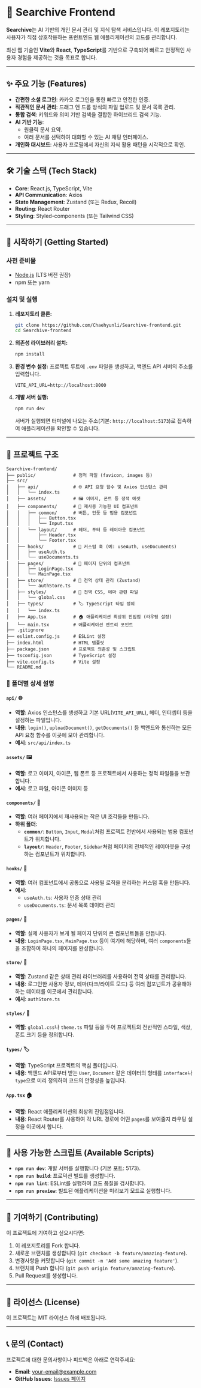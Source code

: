 # 🚀 Searchive Frontend

**Searchive**는 AI 기반의 개인 문서 관리 및 지식 탐색 서비스입니다. 이 레포지토리는 사용자가 직접 상호작용하는 프런트엔드 웹 애플리케이션의 코드를 관리합니다.

최신 웹 기술인 **Vite**와 **React**, **TypeScript**를 기반으로 구축되어 빠르고 안정적인 사용자 경험을 제공하는 것을 목표로 합니다.

---

## ✨ 주요 기능 (Features)

-   **간편한 소셜 로그인**: 카카오 로그인을 통한 빠르고 안전한 인증.
-   **직관적인 문서 관리**: 드래그 앤 드롭 방식의 파일 업로드 및 문서 목록 관리.
-   **통합 검색**: 키워드와 의미 기반 검색을 결합한 하이브리드 검색 기능.
-   **AI 기반 기능**:
    -   원클릭 문서 요약.
    -   여러 문서를 선택하여 대화할 수 있는 AI 채팅 인터페이스.
-   **개인화 대시보드**: 사용자 프로필에서 자신의 지식 활용 패턴을 시각적으로 확인.

---

## 🛠️ 기술 스택 (Tech Stack)

-   **Core**: React.js, TypeScript, Vite
-   **API Communication**: Axios
-   **State Management**: Zustand (또는 Redux, Recoil)
-   **Routing**: React Router
-   **Styling**: Styled-components (또는 Tailwind CSS)

---

## 🏁 시작하기 (Getting Started)

### **사전 준비물**

-   [Node.js](https://nodejs.org/) (LTS 버전 권장)
-   npm 또는 yarn

### **설치 및 실행**

1.  **레포지토리 클론:**
    ```bash
    git clone https://github.com/Chaehyunli/Searchive-frontend.git
    cd Searchive-frontend
    ```

2.  **의존성 라이브러리 설치:**
    ```bash
    npm install
    ```

3.  **환경 변수 설정:**
    프로젝트 루트에 `.env` 파일을 생성하고, 백엔드 API 서버의 주소를 입력합니다.
    ```
    VITE_API_URL=http://localhost:8000
    ```

4.  **개발 서버 실행:**
    ```bash
    npm run dev
    ```
    서버가 실행되면 터미널에 나오는 주소(기본: `http://localhost:5173`)로 접속하여 애플리케이션을 확인할 수 있습니다.

---

## 📁 프로젝트 구조

```
Searchive-frontend/
├── public/              # 정적 파일 (favicon, images 등)
├── src/
│   ├── api/             # 🌐 API 요청 함수 및 Axios 인스턴스 관리
│   │   └── index.ts
│   ├── assets/          # 🖼️ 이미지, 폰트 등 정적 에셋
│   ├── components/      # 🧱 재사용 가능한 UI 컴포넌트
│   │   ├── common/      # 버튼, 인풋 등 범용 컴포넌트
│   │   │   ├── Button.tsx
│   │   │   └── Input.tsx
│   │   └── layout/      # 헤더, 푸터 등 레이아웃 컴포넌트
│   │       ├── Header.tsx
│   │       └── Footer.tsx
│   ├── hooks/           # 🎣 커스텀 훅 (예: useAuth, useDocuments)
│   │   ├── useAuth.ts
│   │   └── useDocuments.ts
│   ├── pages/           # 📄 페이지 단위의 컴포넌트
│   │   ├── LoginPage.tsx
│   │   └── MainPage.tsx
│   ├── store/           # 🏪 전역 상태 관리 (Zustand)
│   │   └── authStore.ts
│   ├── styles/          # 🎨 전역 CSS, 테마 관련 파일
│   │   └── global.css
│   ├── types/           # 🏷️ TypeScript 타입 정의
│   │   └── index.ts
│   ├── App.tsx          # 🏠 애플리케이션 최상위 진입점 (라우팅 설정)
│   └── main.tsx         # 애플리케이션 엔트리 포인트
├── .gitignore
├── eslint.config.js     # ESLint 설정
├── index.html           # HTML 템플릿
├── package.json         # 프로젝트 의존성 및 스크립트
├── tsconfig.json        # TypeScript 설정
├── vite.config.ts       # Vite 설정
└── README.md
```

### 📂 폴더별 상세 설명

#### `api/` 🌐
- **역할**: Axios 인스턴스를 생성하고 기본 URL(`VITE_API_URL`), 헤더, 인터셉터 등을 설정하는 파일입니다.
- **내용**: `login()`, `uploadDocument()`, `getDocuments()` 등 백엔드와 통신하는 모든 API 요청 함수를 이곳에 모아 관리합니다.
- **예시**: `src/api/index.ts`

#### `assets/` 🖼️
- **역할**: 로고 이미지, 아이콘, 웹 폰트 등 프로젝트에서 사용하는 정적 파일들을 보관합니다.
- **예시**: 로고 파일, 아이콘 이미지 등

#### `components/` 🧱
- **역할**: 여러 페이지에서 재사용되는 작은 UI 조각들을 만듭니다.
- **하위 폴더**:
  - **`common/`**: `Button`, `Input`, `Modal`처럼 프로젝트 전반에서 사용되는 범용 컴포넌트가 위치합니다.
  - **`layout/`**: `Header`, `Footer`, `Sidebar`처럼 페이지의 전체적인 레이아웃을 구성하는 컴포넌트가 위치합니다.

#### `hooks/` 🎣
- **역할**: 여러 컴포넌트에서 공통으로 사용될 로직을 분리하는 커스텀 훅을 만듭니다.
- **예시**:
  - `useAuth.ts`: 사용자 인증 상태 관리
  - `useDocuments.ts`: 문서 목록 데이터 관리

#### `pages/` 📄
- **역할**: 실제 사용자가 보게 될 페이지 단위의 큰 컴포넌트들을 만듭니다.
- **내용**: `LoginPage.tsx`, `MainPage.tsx` 등이 여기에 해당하며, 여러 `components`들을 조합하여 하나의 페이지를 완성합니다.

#### `store/` 🏪
- **역할**: Zustand 같은 상태 관리 라이브러리를 사용하여 전역 상태를 관리합니다.
- **내용**: 로그인한 사용자 정보, 테마(다크/라이트 모드) 등 여러 컴포넌트가 공유해야 하는 데이터를 이곳에서 관리합니다.
- **예시**: `authStore.ts`

#### `styles/` 🎨
- **역할**: `global.css`나 `theme.ts` 파일 등을 두어 프로젝트의 전반적인 스타일, 색상, 폰트 크기 등을 정의합니다.

#### `types/` 🏷️
- **역할**: TypeScript 프로젝트의 핵심 폴더입니다.
- **내용**: 백엔드 API로부터 받는 `User`, `Document` 같은 데이터의 형태를 `interface`나 `type`으로 미리 정의하여 코드의 안정성을 높입니다.

#### `App.tsx` 🏠
- **역할**: React 애플리케이션의 최상위 진입점입니다.
- **내용**: React Router를 사용하여 각 URL 경로에 어떤 `pages`를 보여줄지 라우팅 설정을 이곳에서 합니다.

---

## 📜 사용 가능한 스크립트 (Available Scripts)

-   **`npm run dev`**: 개발 서버를 실행합니다 (기본 포트: 5173).
-   **`npm run build`**: 프로덕션 빌드를 생성합니다.
-   **`npm run lint`**: ESLint를 실행하여 코드 품질을 검사합니다.
-   **`npm run preview`**: 빌드된 애플리케이션을 미리보기 모드로 실행합니다.

---

## 🤝 기여하기 (Contributing)

이 프로젝트에 기여하고 싶으시다면:

1.  이 레포지토리를 Fork 합니다.
2.  새로운 브랜치를 생성합니다 (`git checkout -b feature/amazing-feature`).
3.  변경사항을 커밋합니다 (`git commit -m 'Add some amazing feature'`).
4.  브랜치에 Push 합니다 (`git push origin feature/amazing-feature`).
5.  Pull Request를 생성합니다.

---

## 📝 라이선스 (License)

이 프로젝트는 MIT 라이선스 하에 배포됩니다.

---

## 📞 문의 (Contact)

프로젝트에 대한 문의사항이나 피드백은 아래로 연락주세요:

-   **Email**: your-email@example.com
-   **GitHub Issues**: [Issues 페이지](https://github.com/your-username/Searchive-frontend/issues)
